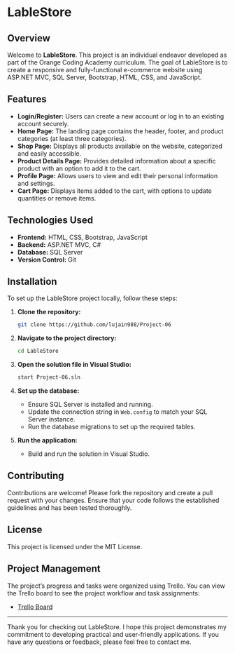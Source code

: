 # LableStore

## Overview

Welcome to **LableStore**. This project is an individual endeavor developed as part of the Orange Coding Academy curriculum. The goal of LableStore is to create a responsive and fully-functional e-commerce website using ASP.NET MVC, SQL Server, Bootstrap, HTML, CSS, and JavaScript.

## Features

- **Login/Register:** Users can create a new account or log in to an existing account securely.
- **Home Page:** The landing page contains the header, footer, and product categories (at least three categories).
- **Shop Page:** Displays all products available on the website, categorized and easily accessible.
- **Product Details Page:** Provides detailed information about a specific product with an option to add it to the cart.
- **Profile Page:** Allows users to view and edit their personal information and settings.
- **Cart Page:** Displays items added to the cart, with options to update quantities or remove items.

## Technologies Used

- **Frontend:** HTML, CSS, Bootstrap, JavaScript
- **Backend:** ASP.NET MVC, C#
- **Database:** SQL Server
- **Version Control:** Git

## Installation

To set up the LableStore project locally, follow these steps:

1. **Clone the repository:**

   ```bash
   git clone https://github.com/lujain988/Project-06
   ```

2. **Navigate to the project directory:**

   ```bash
   cd LableStore
   ```

3. **Open the solution file in Visual Studio:**

   ```bash
   start Project-06.sln
   ```

4. **Set up the database:**

   - Ensure SQL Server is installed and running.
   - Update the connection string in `Web.config` to match your SQL Server instance.
   - Run the database migrations to set up the required tables.

5. **Run the application:**
   - Build and run the solution in Visual Studio.

## Contributing

Contributions are welcome! Please fork the repository and create a pull request with your changes. Ensure that your code follows the established guidelines and has been tested thoroughly.

## License

This project is licensed under the MIT License.

## Project Management

The project’s progress and tasks were organized using Trello. You can view the Trello board to see the project workflow and task assignments:

- [Trello Board](https://trello.com/b/r43hJ1My/lablestore)

---

Thank you for checking out LableStore. I hope this project demonstrates my commitment to developing practical and user-friendly applications. If you have any questions or feedback, please feel free to contact me.

